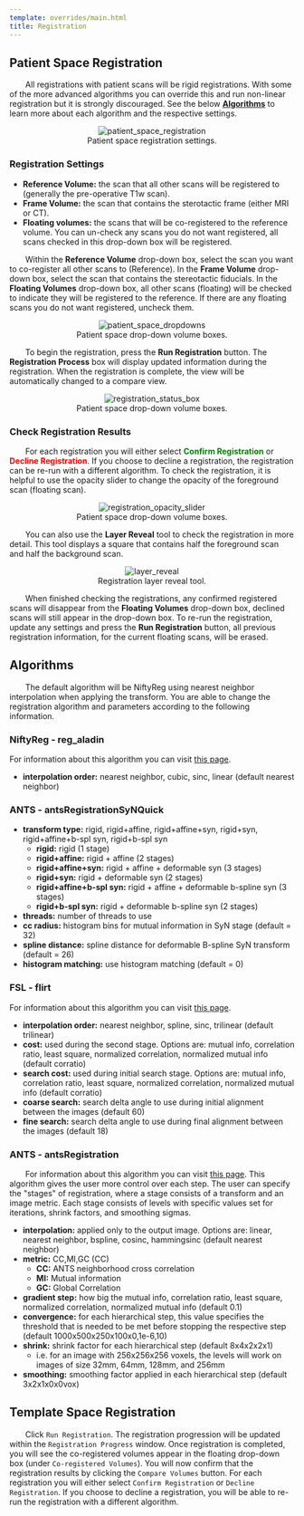 ```yaml
---
template: overrides/main.html
title: Registration
---
```


## Patient Space Registration

&emsp;&emsp;All registrations with patient scans will be rigid registrations. With some of the more advanced algorithms you can override this and run non-linear registration but it is strongly discouraged. See the below [**Algorithms**](05_registration.html#algorithm) to learn more about each algorithm and the respective settings.

<center>
    <figure>
        <img src="img/patient_space_registration.png" alt="patient_space_registration"/>
        <figcaption>Patient space registration settings.</figcaption>
    </figure>
</center>

### Registration Settings

* **Reference Volume:** the scan that all other scans will be registered to (generally the pre-operative T1w scan).
* **Frame Volume:** the scan that contains the sterotactic frame (either MRI or CT).
* **Floating volumes:** the scans that will be co-registered to the reference volume. You can un-check any scans you do not want registered, all scans checked in this drop-down box will be registered.

&emsp;&emsp;Within the **Reference Volume** drop-down box, select the scan you want to co-register all other scans to (Reference). In the **Frame Volume** drop-down box, select the scan that contains the stereotactic fiducials. In the **Floating Volumes** drop-down box, all other scans (floating) will be checked to indicate they will be registered to the reference. If there are any floating scans you do not want registered, uncheck them.

<center>
    <figure>
        <img src="img/patient_space_floating_volumes.png" alt="patient_space_dropdowns"/>
        <figcaption>Patient space drop-down volume boxes.</figcaption>
    </figure>
</center>

&emsp;&emsp;To begin the registration, press the **Run Registration** button. The **Registration Process** box will display updated information during the registration. When the registration is complete, the view will be automatically changed to a compare view.

<center>
    <figure>
        <img src="img/registration_status_box.png" alt="registration_status_box"/>
        <figcaption>Patient space drop-down volume boxes.</figcaption>
    </figure>
</center>

### Check Registration Results

&emsp;&emsp;For each registration you will either select <span style="color:green">**Confirm Registration**</span> or <span style="color:red">**Decline Registration**</span>. If you choose to decline a registration, the registration can be re-run with a different algorithm. To check the registration, it is helpful to use the opacity slider to change the opacity of the foreground scan (floating scan).

<center>
    <figure>
        <img src="img/registration_compare.png" alt="registration_opacity_slider"/>
        <figcaption>Patient space drop-down volume boxes.</figcaption>
    </figure>
</center>

&emsp;&emsp;You can also use the **Layer Reveal** tool to check the registration in more detail. This tool displays a square that contains half the foreground scan and half the background scan.

<center>
    <figure>
        <img src="img/layer_reveal.png" alt="layer_reveal"/>
        <figcaption>Registration layer reveal tool.</figcaption>
    </figure>
</center>

&emsp;&emsp;When finished checking the registrations, any confirmed registered scans will disappear from the **Floating Volumes** drop-down box, declined scans will still appear in the drop-down box. To re-run the registration, update any settings and press the **Run Registration** button, all previous registration information, for the current floating scans, will be erased.

## Algorithms

&emsp;&emsp;The default algorithm will be NiftyReg using nearest neighbor interpolation when applying the transform. You are able to change the registration algorithm and parameters according to the following information.

### NiftyReg - reg_aladin

For information about this algorithm you can visit <a href="https://www.nitrc.org/projects/niftyreg/" target="_blank">this page</a>.

* **interpolation order:** nearest neighbor, cubic, sinc, linear (default nearest neighbor)

### ANTS - antsRegistrationSyNQuick

* **transform type:** rigid, rigid+affine, rigid+affine+syn, rigid+syn, rigid+affine+b-spl syn, rigid+b-spl syn
    - **rigid:** rigid (1 stage)
    - **rigid+affine:** rigid + affine (2 stages)
    - **rigid+affine+syn:** rigid + affine + deformable syn (3 stages)
    - **rigid+syn:** rigid + deformable syn (2 stages)
    - **rigid+affine+b-spl syn:** rigid + affine + deformable b-spline syn (3 stages)
    - **rigid+b-spl syn:** rigid + deformable b-spline syn (2 stages)
* **threads:** number of threads to use
* **cc radius:** histogram bins for mutual information in SyN stage (default = 32)
* **spline distance:** spline distance for deformable B-spline SyN transform (default = 26)
* **histogram matching:** use histogram matching (default = 0)

### FSL - flirt

For information about this algorithm you can visit <a href="https://fsl.fmrib.ox.ac.uk/fsl/fslwiki/FLIRT/UserGuide" target="_blank">this page</a>.

* **interpolation order:** nearest neighbor, spline, sinc, trilinear (default trilinear)
* **cost:** used during the second stage. Options are: mutual info, correlation ratio, least square, normalized correlation, normalized mutual info (default corratio)
* **search cost:** used during initial search stage. Options are: mutual info, correlation ratio, least square, normalized correlation, normalized mutual info (default corratio)
* **coarse search:** search delta angle to use during initial alignment between the images (default 60)
* **fine search:**  search delta angle to use during final alignment between the images (default 18)

### ANTS - antsRegistration

&emsp;&emsp;For information about this algorithm you can visit <a href="https://www.nitrc.org/projects/ants" target="_blank">this page</a>. This algorithm gives the user more control over each step. The user can specify the "stages" of registration, where a stage consists of a transform and an image metric. Each stage consists of levels with specific values set for iterations, shrink factors, and smoothing sigmas.

* **interpolation:** applied only to the output image. Options are: linear, nearest neighbor, bspline, cosinc, hammingsinc  (default nearest neighbor)
* **metric:** CC,MI,GC   (CC)
    - **CC:** ANTS neighborhood cross correlation
    - **MI:** Mutual information
    - **GC:** Global Correlation
* **gradient step:** how big the mutual info, correlation ratio, least square, normalized correlation, normalized mutual info  (default 0.1)
* **convergence:** for each hierarchical step, this value specifies the threshold that is needed to be met before stopping the respective step  (default 1000x500x250x100x0,1e-6,10)
* **shrink:** shrink factor for each hierarchical step  (default 8x4x2x2x1)
    - i.e. for an image with 256x256x256 voxels, the levels will work on images of size 32mm, 64mm, 128mm, and 256mm
* **smoothing:** smoothing factor applied in each hierarchical step  (default 3x2x1x0x0vox)

## Template Space Registration

&emsp;&emsp;Click `Run Registration`. The registration progression will be updated within the `Registration Progress` window. Once registration is completed, you will see the co-registered volumes appear in the floating drop-down box (under `Co-registered Volumes`). You will now confirm that the registration results by clicking the `Compare Volumes` button. For each registration you will either select `Confirm Registration` or `Decline Registration`. If you choose to decline a registration, you will be able to re-run the registration with a different algorithm.


<br>
<br>
<br>